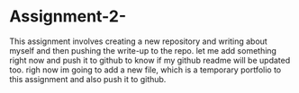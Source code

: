 # Assignment-2-
This assignment involves creating a  new repository and writing about myself and then pushing the write-up to the repo.
let me add something right now and push it to github to know if my github readme will be updated too.
righ now im going to add a new file, which is a temporary portfolio to this assignment and also push it to github.